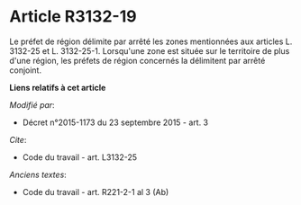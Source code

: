 # Article R3132-19

Le préfet de région délimite par arrêté les zones mentionnées aux articles L. 3132-25 et L. 3132-25-1. Lorsqu'une zone est
située sur le territoire de plus d'une région, les préfets de région concernés la délimitent par arrêté conjoint.

**Liens relatifs à cet article**

_Modifié par_:

  - Décret n°2015-1173 du 23 septembre 2015 - art. 3

_Cite_:

  - Code du travail - art. L3132-25

_Anciens textes_:

  - Code du travail - art. R221-2-1 al 3 (Ab)
